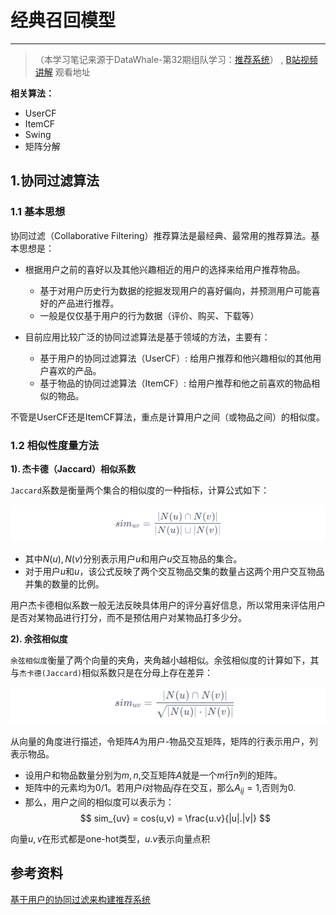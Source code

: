 # 经典召回模型

---
> （本学习笔记来源于DataWhale-第32期组队学习：[推荐系统](https://datawhalechina.github.io/fun-rec/#/ch02/ch2.1/ch2.1.1/usercf?id=%e5%9f%ba%e6%9c%ac%e6%80%9d%e6%83%b3)） ,
> [B站视频讲解](https://space.bilibili.com/431850986/channel/collectiondetail?sid=339597) 观看地址

**相关算法：**

- UserCF
- ItemCF
- Swing
- 矩阵分解

## 1.协同过滤算法

### 1.1 基本思想

协同过滤（Collaborative Filtering）推荐算法是最经典、最常用的推荐算法。基本思想是：

- 根据用户之前的喜好以及其他兴趣相近的用户的选择来给用户推荐物品。

  - 基于对用户历史行为数据的挖掘发现用户的喜好偏向，并预测用户可能喜好的产品进行推荐。
  - 一般是仅仅基于用户的行为数据（评价、购买、下载等）
- 目前应用比较广泛的协同过滤算法是基于领域的方法，主要有：

  - 基于用户的协同过滤算法（UserCF）: 给用户推荐和他兴趣相似的其他用户喜欢的产品。
  - 基于物品的协同过滤算法（ItemCF）: 给用户推荐和他之前喜欢的物品相似的物品。

不管是UserCF还是ItemCF算法，重点是计算用户之间（或物品之间）的相似度。

### 1.2 相似性度量方法

**1). 杰卡德（Jaccard）相似系数**

`Jaccard`系数是衡量两个集合的相似度的一种指标，计算公式如下：

![image.png](./assets/image.png)

- 其中$N(u),N(v)$分别表示用户$u$和用户$u$交互物品的集合。
- 对于用户$u$和$u$，该公式反映了两个交互物品交集的数量占这两个用户交互物品并集的数量的比例。

用户杰卡德相似系数一般无法反映具体用户的评分喜好信息，所以常用来评估用户是否对某物品进行打分，而不是预估用户对某物品打多少分。

**2). 余弦相似度**

`余弦相似度`衡量了两个向量的夹角，夹角越小越相似。余弦相似度的计算如下，其与`杰卡德(Jaccard)`相似系数只是在分母上存在差异：

![image.png](./assets/1665557679443-image.png)

从向量的角度进行描述，令矩阵$A$为用户-物品交互矩阵，矩阵的行表示用户，列表示物品。
- 设用户和物品数量分别为$m,n$,交互矩阵$A$就是一个$m$行$n$列的矩阵。
- 矩阵中的元素均为0/1。若用户$i$对物品$j$存在交互，那么$A_{ij} = 1$,否则为0.
- 那么，用户之间的相似度可以表示为：
$$
   sim_{uv} = cos(u,v) = \frac{u.v}{|u|.|v|}
$$

向量$u,v$在形式都是one-hot类型，$u.v$表示向量点积

## 参考资料
[基于用户的协同过滤来构建推荐系统](https://mp.weixin.qq.com/s/ZtnaQrVIpVOPJpqMdLWOcw)
